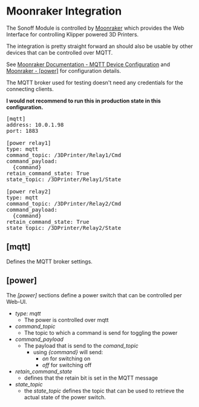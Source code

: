 Moonraker Integration
=====================
The Sonoff Module is controlled by [Moonraker](https://github.com/Arksine/moonraker) which provides the Web Interface for controlling Klipper powered 3D Printers.

The integration is pretty straight forward an should also be usable by other devices that can be controlled over MQTT.

See [Moonraker Documentation - MQTT Device Configuration](https://moonraker.readthedocs.io/en/latest/configuration/#mqtt-device-configuration) and [Moonraker - [power]](https://moonraker.readthedocs.io/en/latest/configuration/#power) for configuration details.

The MQTT broker used for testing doesn't need any credentials for the connecting clients. 

**I would not recommend to run this in production state in this configuration.**

<pre>
[mqtt]
address: 10.0.1.98
port: 1883

[power relay1]
type: mqtt
command_topic: /3DPrinter/Relay1/Cmd
command_payload:
  {command}
retain_command_state: True
state_topic: /3DPrinter/Relay1/State

[power relay2]
type: mqtt
command_topic: /3DPrinter/Relay2/Cmd
command_payload:
  {command}
retain_command_state: True
state_topic: /3DPrinter/Relay2/State
</pre>

[mqtt]
------
Defines the MQTT broker settings.

[power]
-------
The *[power]* sections define a power switch that can be controlled per Web-UI.

* *type: mqtt*
    * The power is controlled over mqtt
* *command_topic*
    * The topic to which a command is send for toggling the power
* *command_payload*
    * The payload that is send to the *comand_topic*
        * using *{command}* will send:
            * *on* for switching on
            * *off* for switching off
* *retain_command_state*
    * defines that the retain bit is set in the MQTT message
* *state_topic*
    * the *state_topic* defines the topic that can be used to retrieve the actual state of the power switch.